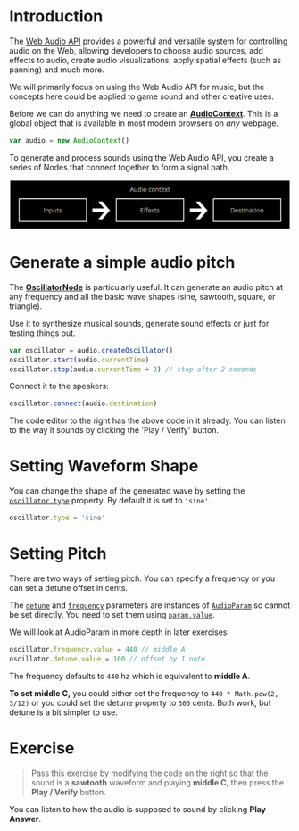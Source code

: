 # Introduction

The [Web Audio API](https://developer.mozilla.org/en-US/docs/Web/API/Web_Audio_API) provides a powerful and versatile system for controlling audio on the Web, allowing developers to choose audio sources, add effects to audio, create audio visualizations, apply spatial effects (such as panning)  and much more.

We will primarily focus on using the Web Audio API for music, but the concepts here could be applied to game sound and other creative uses.

Before we can do anything we need to create an [**AudioContext**](https://developer.mozilla.org/en-US/docs/Web/API/AudioContext). This is a global object that is available in most modern browsers on _any_ webpage.

```js
var audio = new AudioContext()
```

To generate and process sounds using the Web Audio API, you create a series of Nodes that connect together to form a signal path.

![](/images/web-audio-api-flowchart.png)

# Generate a simple audio pitch

The [**OscillatorNode**](https://developer.mozilla.org/en-US/docs/Web/API/OscillatorNode) is particularly useful. It can generate an audio pitch at any frequency and all the basic wave shapes (sine, sawtooth, square, or triangle). 

Use it to synthesize musical sounds, generate sound effects or just for testing things out.

```js
var oscillator = audio.createOscillator()
oscillator.start(audio.currentTime)
oscillator.stop(audio.currentTime + 2) // stop after 2 seconds
```

Connect it to the speakers:

```js
oscillator.connect(audio.destination)
```

The code editor to the right has the above code in it already. You can listen to the way it sounds by clicking the 'Play / Verify' button.

# Setting Waveform Shape

You can change the shape of the generated wave by setting the [`oscillator.type`](https://developer.mozilla.org/en-US/docs/Web/API/OscillatorNode/type) property. By default it is set to `'sine'`.

```js
oscillator.type = 'sine'
```

# Setting Pitch

There are two ways of setting pitch. You can specify a frequency or you can set a detune offset in cents.

The [`detune`](https://developer.mozilla.org/en-US/docs/Web/API/OscillatorNode/detune) and [`frequency`](https://developer.mozilla.org/en-US/docs/Web/API/OscillatorNode/frequency) parameters are instances of [`AudioParam`](https://developer.mozilla.org/en-US/docs/Web/API/AudioParam) so cannot be set directly. You need to set them using [`param.value`](https://developer.mozilla.org/en-US/docs/Web/API/AudioParam/value).

We will look at AudioParam in more depth in later exercises.

```js
oscillator.frequency.value = 440 // middle A
oscillator.detune.value = 100 // offset by 1 note
```

The frequency defaults to `440` hz which is equivalent to **middle A**.

**To set middle C,** you could either set the frequency to `440 * Math.pow(2, 3/12)` or you could set the detune property to `300` cents. Both work, but detune is a bit simpler to use.


# Exercise

> Pass this exercise by modifying the code on the right so that the sound is a **sawtooth** waveform and playing **middle C**, then press the **Play / Verify** button. 

You can listen to how the audio is supposed to sound by clicking **Play Answer**.
